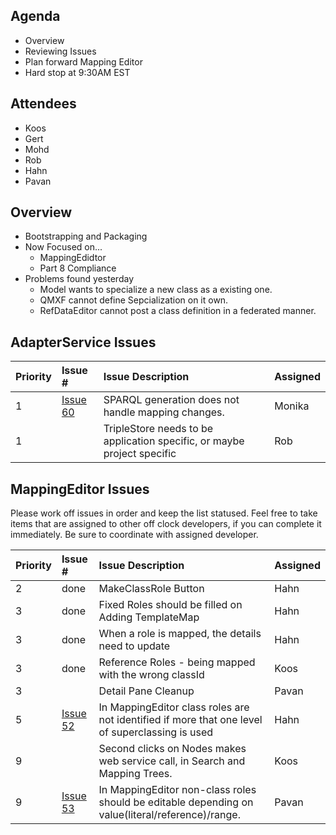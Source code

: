 ## Agenda ##
  * Overview
  * Reviewing Issues
  * Plan forward Mapping Editor
  * Hard stop at 9:30AM EST

## Attendees ##
  * Koos
  * Gert
  * Mohd
  * Rob
  * Hahn
  * Pavan

## Overview ##
  * Bootstrapping and Packaging
  * Now Focused on...
    * MappingEdidtor
    * Part 8 Compliance
  * Problems found yesterday
    * Model wants to specialize a new class as a existing one.
    * QMXF cannot define Sepcialization on it own.
    * RefDataEditor cannot post a class definition in a federated manner.

## AdapterService Issues ##

| **Priority** | **Issue #** | **Issue Description** | **Assigned** |
|:-------------|:------------|:----------------------|:-------------|
| 1 | [Issue 60](https://code.google.com/p/iring-tools/issues/detail?id=60) | SPARQL generation does not handle mapping changes. | Monika |
| 1 |  | TripleStore needs to be application specific, or maybe project specific | Rob |

## MappingEditor Issues ##

Please work off issues in order and keep the list statused.  Feel free to take items that are assigned to other off clock developers, if you can complete it immediately.  Be sure to coordinate with assigned developer.

| **Priority** | **Issue #** | **Issue Description** | **Assigned** |
|:-------------|:------------|:----------------------|:-------------|
| 2 | done | MakeClassRole Button | Hahn |
| 3 | done | Fixed Roles should be filled on Adding TemplateMap | Hahn |
| 3 | done | When a role is mapped, the details need to update | Hahn |
| 3 | done | Reference Roles - being mapped with the wrong classId | Koos |
| 3 |  | Detail Pane Cleanup | Pavan |
| 5 | [Issue 52](https://code.google.com/p/iring-tools/issues/detail?id=52) | In MappingEditor class roles are not identified if more that one level of superclassing is used | Hahn |
| 9 |  | Second clicks on Nodes makes web service call, in Search and Mapping Trees. | Koos |
| 9 | [Issue 53](https://code.google.com/p/iring-tools/issues/detail?id=53) | In MappingEditor non-class roles should be editable depending on value(literal/reference)/range. | Pavan |